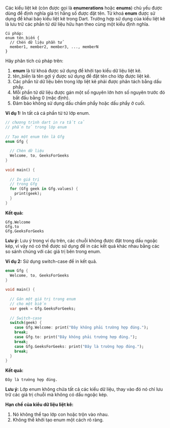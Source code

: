 Các kiểu liệt kê (còn được gọi là **enumerations** hoặc **enums**) chủ yếu được dùng để định nghĩa giá trị hằng số được đặt tên. Từ khoá **enum** được sử dụng để khai báo kiểu liệt kê trong Dart. Trường hợp sử dụng của kiểu liệt kê là lưu trữ các phần tử dữ liệu hữu hạn theo cùng một kiểu định nghĩa.
```
Cú pháp:
enum tên_biến {
  // Chèn dữ liệu phần tử
  member1, member2, member3, ..., memberN
}
```
Hãy phân tích cú pháp trên:
1. **enum** là từ khoá được sử dụng để khởi tạo kiểu dữ liệu liệt kê.
2. tên_biến là tên gợi ý được sử dụng để đặt tên cho lớp được liệt kê.
3. Các phần tử dữ liệu bên trong lớp liệt kê phải được phân tách bằng dấu phẩy.
4. Mỗi phần tử dữ liệu được gán một số nguyên lớn hơn số nguyên trước đó bắt đầu bằng 0 (mặc định).
5. Đảm bảo không sử dụng dấu chấm phẩy hoặc dấu phẩy ở cuối.

**Ví dụ 1:** In tất cả cá phần tử từ lớp enum.
```Dart
// chương trình dart in ra tất cả
// phần tử trong lớp enum
 
// Tạo một enum tên là Gfg
enum Gfg {
   
  // Chèn dữ liệu
  Welcome, to, GeeksForGeeks
}
 
void main() {
   
  // In giá trị
  // trong Gfg
  for (Gfg geek in Gfg.values) {
    print(geek);
  }
}
```
**Kết quả:**
```
Gfg.Welcome 
Gfg.to 
Gfg.GeeksForGeeks
```
**Lưu ý:** Lưu ý trong ví dụ trên, các chuỗi không được đặt trong dấu ngoặc kép, vì vậy nó có thể được sử dụng để in các kết quả khác nhau bằng các so sánh chúng với các giá trị bên trong enum.

**Ví dụ 2:** Sử dụng switch-case để in kết quả.
```Dart
enum Gfg {
  Welcome, to, GeeksForGeeks
}
 
void main() { 
   
  // Gán một giá trị trong enum
  // cho một biến
  var geek = Gfg.GeeksForGeeks;
   
  // Switch-case
  switch(geek) {
    case Gfg.Welcome: print("Đây không phải trường hợp đúng.");
    break;
    case Gfg.to: print("Đây không phải trường hợp đúng.");
    break;
    case Gfg.GeeksForGeeks: print("Đây là trường hợp đúng.");
    break;
  }
}
```
**Kết quả:**
```
Đây là trường hợp đúng.
```
**Lưu ý:** Lớp enum không chứa tất cả các kiểu dữ liệu, thay vào đó nó chỉ lưu trữ các giá trị chuỗi mà không có dấu ngoặc kép.

**Hạn chế của kiểu dữ liệu liệt kê:**
1. Nó không thể tạo lớp con hoặc trộn vào nhau.
2. Không thể khởi tạo enum một cách rõ ràng.